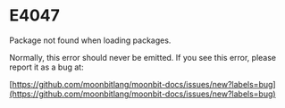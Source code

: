 # E4047

Package not found when loading packages.

Normally, this error should never be emitted. If you see this error, please
report it as a bug at:

[https://github.com/moonbitlang/moonbit-docs/issues/new?labels=bug](https://github.com/moonbitlang/moonbit-docs/issues/new?labels=bug)
